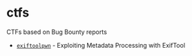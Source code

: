 # ctfs
CTFs based on Bug Bounty reports

- [`exiftoolpwn`](https://github.com/zerodivisi0n/ctfs/tree/main/exiftoolpwn) - Exploiting Metadata Processing with ExifTool
